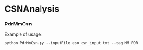 # CSNAnalysis

### PdrMmCsn
Example of usage:
```
python PdrMmCsn.py --inputFile eso_csn_input.txt --tag MM_PDR
```
